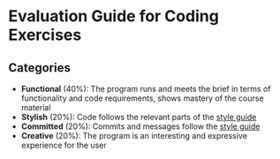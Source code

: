 # Evaluation Guide for Coding Exercises

## Categories

* **Functional** (40%): The program runs and meets the brief in terms of functionality and code requirements, shows mastery of the course material
* **Stylish** (20%): Code follows the relevant parts of the [style guide](https://pippinbarr.github.io/cc/1/guides/style-guide.html#version-control)
* **Committed** (20%): Commits and messages follow the [style guide](https://pippinbarr.github.io/cc/1/guides/style-guide.html#version-control)
* **Creative** (20%): The program is an interesting and expressive experience for the user
